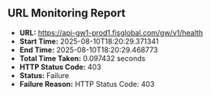 ## URL Monitoring Report

- **URL:** https://api-gw1-prod1.fisglobal.com/gw/v1/health
- **Start Time:** 2025-08-10T18:20:29.371341
- **End Time:** 2025-08-10T18:20:29.468773
- **Total Time Taken:** 0.097432 seconds
- **HTTP Status Code:** 403
- **Status:** Failure
- **Failure Reason:** HTTP Status Code: 403
